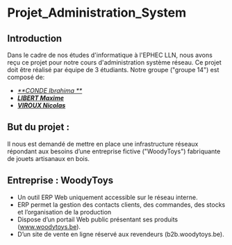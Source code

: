 # Projet_Administration_System

## Introduction

Dans le cadre de nos études d'informatique à l'EPHEC LLN, nous avons reçu ce projet pour notre cours d'administration système réseau. Ce projet doit être réalisé par équipe de 3 étudiants. Notre groupe ("groupe 14") est composé de:
- [_**CONDE Ibrahima **_](https://github.com/Ibra-Yves)
- [_**LIBERT Maxime**_](https://github.com/LiberTMx)
- [_**VIROUX Nicolas**_](https://github.com/VirouxNicolas)   

## But du projet : 

Il nous est demandé de mettre en place une infrastructure réseaux répondant aux besoins d’une entreprise fictive ("WoodyToys") fabriquante de jouets artisanaux en bois.

## Entreprise : WoodyToys
* Un outil ERP Web uniquement accessible sur le réseau interne.
* ERP permet la gestion des contacts clients, des commandes, des stocks et l’organisation de la production
* Dispose d’un portail Web public présentant ses produits (www.woodytoys.be).
* D’un site de vente en ligne réservé aux revendeurs (b2b.woodytoys.be). 


